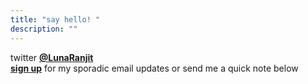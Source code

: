 ```yaml
---
title: "say hello! "
description: ""
---
```


twitter [**@LunaRanjit**](https://twitter.com/LunaRanjit)<br> [**sign up**](http://tinyletter.com/LunaRanjit) for my sporadic email updates or send me a quick note below
